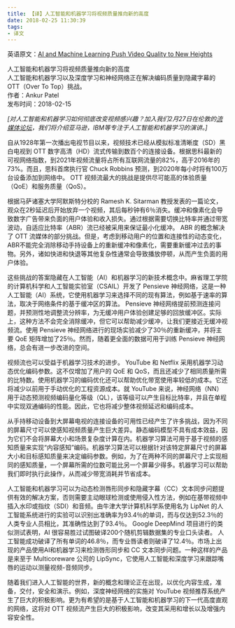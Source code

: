 ```yaml
---
title: 【译】人工智能和机器学习将视频质量推向新的高度
date: 2018-02-25 11:30:39
tags:
- 译文
---
```


英语原文：[AI and Machine Learning Push Video Quality to New Heights](http://www.streamingmediaglobal.com/Articles/ReadArticle.aspx?ArticleID=123274)   

人工智能和机器学习将视频质量推向新的高度   
人工智能和机器学习以及深度学习和神经网络正在解决编码质量到隐藏字幕的 OTT（Over To Top）挑战。   
作者：Ankur Patel   
发布时间：2018-02-15

*[对人工智能和机器学习如何彻底改变视频感兴趣？加入我们2月27日在伦敦的[流媒体论坛](http://www.streaming-forum.com/2018/)，我们将介绍亚马逊，IBM等专注于人工智能和机器学习的演讲。]*

自从1928年第一次播出电视节目以来，视频技术已经从模拟标准清晰度（SD）黑白电视到 OTT 数字高清（HD）流式传输到数百个的连接设备。根据思科最新的可视网络指数，到2021年视频流量将占所有互联网流量的82%，高于2016年的73%。而且，思科首席执行官 Chuck Robbins 预测，到2020年每小时将有100万台设备添加到网络中。 OTT 视频流最大的挑战是提供尽可能高的体验质量（QoE）和服务质量（QoS）。

<!-- more -->

根据马萨诸塞大学阿默斯特分校的 Ramesh K. Sitarman 教授发表的一篇论文，观众在2秒延迟后开始放弃一个视频，其后每秒钟有6％消失。缓冲和像素化会导致数字广告带来负面的用户体验和收入损失。通过根据需要切换比特率并通过带宽波动，自适应比特率（ABR）流已经被采用来保证最小化缓冲。 ABR 的概念解决了 OTT 流媒体的部分挑战。但是，考虑到移动用户的位置和连接性的动态变化，ABR不能完全消除移动手持设备上的重新缓冲和像素化，需要重新缓冲过去的事物。另外，诸如快进和快退等其他复杂性通常会导致播放停顿，从而产生负面的用户体验。

这些挑战的答案隐藏在人工智能（AI）和机器学习的新技术概念中。麻省理工学院的计算机科学和人工智能实验室（CSAIL）开发了 Pensieve 神经网络，这是一种人工智能（AI）系统，它使用机器学习来选择不同的现有算法，例如基于速率的算法，取决于网络条件的基于缓冲区的算法。 Pensieve 神经网络提前预测连接问题，并预测性地调整流分辨率，为无缓冲用户体验创建足够的回放缓冲区。实际上，这种方法不会完全消除缓冲，但它可以帮助减少缓冲，让我们更接近无缓冲视频流。使用 Pensieve 神经网络进行的现场实验减少了30％的重新缓冲，并将主要 QoE 矩阵增加了25％。然而，随着更全面的数据可用于训练 Pensieve 神经网络，总会有进一步改进的空间。

视频流也可以受益于机器学习技术的进步。 YouTube 和 Netflix 采用机器学习动态优化编码参数。这不仅增加了用户的 QoE 和 QoS，而且还减少了相同质量所需的比特数。使用机器学习的编码优化还可以帮助优化带宽使用率较低的成本。它还将减少以前用于手动优化的工程资源成本。就 YouTube 来说，神经网络（NN）用于动态预测视频编码量化等级（QL），该等级可以产生目标比特率，并且在单程中实现双通编码的性能。因此，它也将减少整体视频延迟和编码成本。

从手持移动设备到大屏幕电视的连接设备的可用性已经产生了许多挑战，因为不同的屏幕尺寸可以使感知视频质量产生巨大差异。静态编码模型不具有成本效益，因为它们不会将屏幕大小和场景复杂度计算在内。机器学习算法可用于基于视频的感知质量来实现“内容感知”编码。机器学习算法可以根据针对该特定屏幕尺寸的屏幕大小和目标感知质量来决定编码参数。例如，为了在两种不同的屏幕尺寸上实现相同的感知质量，一个屏幕所需的位数可能比另一个屏幕少得多。机器学习可以帮助我们即时执行此操作，从而减少带宽消耗并节省成本。

人工智能和机器学习可以为动态检测唇形同步和隐藏字幕（CC）文本同步问题提供有效的解决方案，否则需要主动眼球检测或使用侵入性方法，例如在基带视频中插入水印或指纹（SDI）和音频。由牛津大学计算机科学系使用名为 LipNet 的人工智能系统进行的实验可以识别出准确率为93.4％的单词，而与仅达到52.3％的人类专业人员相比，其准确性达到了93.4％。 Google DeepMind 项目进行的类似测试表明，AI 很容易胜过试图破译200个随机剪辑数据集的专业口头读者。 人工智能成功破译了所有单词的46.8％，而专业唇读者则破译了12.4％。市场上出现的产品使用AI和机器学习来检测唇形同步和 CC 文本同步问题。一种这样的产品是来至于 Multicoreware 公司的 Li​​pSync，它使用人工智能和深度学习来跟踪嘴唇的运动以测量视频-音频同步。

随着我们进入人工智能的世界，新的概念和理论正在出现，以优化内容生成，准备，交付，安全和演示。例如，深度神经网络的实施对 YouTube 视频推荐系统产生了巨大的积极影响。更为有希望的是基于人工智能和机器学习的下一代高度直观的网络，这将对 OTT 视频流产生巨大的积极影响，改变其采用和增长以及增强内容安全性。

  
